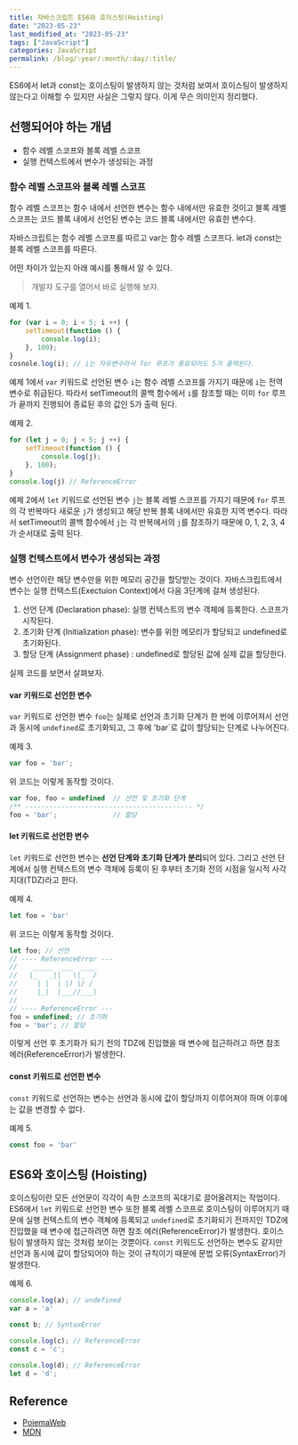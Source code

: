 ```yaml
---
title: 자바스크립트 ES6와 호이스팅(Hoisting)
date: "2023-05-23"
last_modified_at: "2023-05-23"
tags: ["JavaScript"]
categories: JavaScript
permalink: /blog/:year/:month/:day/:title/
---
```

ES6에서 let과 const는 호이스팅이 발생하지 않는 것처럼 보여서 호이스팅이 발생하지 않는다고 이해할 수 있지만 사실은 그렇지 않다. 이게 무슨 의미인지 정리했다.

<!--more-->

## 선행되어야 하는 개념

- 함수 레벨 스코프와 블록 레벨 스코프
- 실행 컨텍스트에서 변수가 생성되는 과정

### 함수 레벨 스코프와 블록 레벨 스코프

함수 레벨 스코프는 함수 내에서 선언한 변수는 함수 내에서만 유효한 것이고 블록 레벨 스코프는 코드 블록 내에서 선언된 변수는 코드 블록 내에서만 유효한 변수다.

자바스크립트는 함수 레벨 스코프를 따르고 var는 함수 레벨 스코프다. let과 const는 블록 레벨 스코프를 따른다.

어떤 차이가 있는지 아래 예시를 통해서 알 수 있다.

> 개발자 도구를 열어서 바로 실행해 보자.

예제 1.

```js
for (var i = 0; i < 5; i ++) {
    setTimeout(function () {
        console.log(i);
    }, 100);
}
cosnole.log(i); // i는 자유변수라서 for 루프가 종료되어도 5가 출력된다.
```

예제 1에서 `var` 키워드로 선언된 변수 `i`는 함수 레벨 스코프를 가지기 때문에 `i`는 전역 변수로 취급된다. 따라서 setTimeout의 콜백 함수에서 `i`를 참조할 때는 이미 `for` 루프가 끝까지 진행되어 종료된 후의 값인 5가 출력 된다.

예제 2.

```js
for (let j = 0; j < 5; j ++) {
    setTimeout(function () {
        console.log(j);
    }, 100);
}
console.log(j) // ReferenceError
```

예제 2에서 `let` 키워드로 선언된 변수 `j`는 블록 레벨 스코프를 가지기 때문에 `for` 루프의 각 반복마다 새로운 `j`가 생성되고 해당 반복 블록 내에서만 유효한 지역 변수다. 따라서 setTimeout의 콜백 함수에서 `j`는 각 반복에서의 `j`를 참조하기 때문에 0, 1, 2, 3, 4가 순서대로 출력 된다.

### 실행 컨텍스트에서 변수가 생성되는 과정

변수 선언이란 해당 변수만을 위한 메모리 공간을 할당받는 것이다. 자바스크립트에서 변수는 실행 컨텍스트(Exectuion Context)에서 다음 3단계에 걸쳐 생성된다.

1. 선언 단계 (Declaration phase): 실행 컨텍스트의 변수 객체에 등록한다. 스코프가 시작된다.
2. 초기화 단계 (Initialization phase): 변수를 위한 메모리가 할당되고 undefined로 초기화된다.
3. 할당 단계 (Assignment phase) : undefined로 할당된 값에 실제 값을 할당한다.

실제 코드를 보면서 살펴보자.

#### var 키워드로 선언한 변수

`var` 키워드로 선언한 변수 `foo`는 실제로 선언과 초기화 단계가 한 번에 이루어져서 선언과 동시에 `undefined`로 초기화되고, 그 후에 'bar`로 값이 할당되는 단계로 나누어진다.

예제 3.

```js
var foo = 'bar';
```

위 코드는 이렇게 동작할 것이다.

```js
var foo, foo = undefined  // 선언 및 초기화 단계
/** ------------------------------------------ */
foo = 'bar';              // 할당
```

#### let 키워드로 선언한 변수

`let` 키워드로 선언한 변수는 **선언 단계와 초기화 단계가 분리**되어 있다. 그리고 선언 단계에서 실행 컨텍스트의 변수 객체에 등록이 된 후부터 초기화 전의 시점을 일시적 사각지대(TDZ)라고 한다.

예제 4.

```js
let foo = 'bar'
```

위 코드는 이렇게 동작할 것이다.

```js
let foo; // 선언
// ---- ReferenceError ---
//    _____  ___  ____
//   |_   _||   \|_  /
//     | |  | |) |/ / 
//     |_|  |___//___|
//                    
// ---- ReferenceError ---
foo = undefined; // 초기화
foo = 'bar'; // 할당
```

이렇게 선언 후 초기화가 되기 전의 TDZ에 진입했을 때 변수에 접근하려고 하면 참조 에러(ReferenceError)가 발생한다.

#### const 키워드로 선언한 변수

`const` 키워드로 선언하는 변수는 선언과 동시에 값이 할당까지 이루어져야 하며 이후에는 값을 변경할 수 없다.

예제 5.

```js
const foo = 'bar'
```

## ES6와 호이스팅 (Hoisting)

호이스팅이란 모든 선언문이 각각이 속한 스코프의 꼭대기로 끌어올려지는 작업이다. ES6에서 `let` 키워드로 선언한 변수 또한 블록 레벨 스코프로 호이스팅이 이루어지기 때문에 실행 컨텍스트의 변수 객체에 등록되고 `undefined`로 초기화되기 전까지인 TDZ에 진입했을 때 변수에 접근하려면 하면 참조 에러(ReferenceError)가 발생한다. 호이스팅이 발생하지 않는 것처럼 보이는 것뿐이다. `const` 키워드도 선언하는 변수도 같지만 선언과 동시에 값이 할당되어야 하는 것이 규칙이기 때문에 문법 오류(SyntaxError)가 발생한다.

예제 6.

```js
console.log(a); // undefined
var a = 'a'

const b; // SyntaxError

console.log(c); // ReferenceError
const c = 'c';

console.log(d); // ReferenceError
let d = 'd';
```

## Reference

- [PoiemaWeb](https://poiemaweb.com/es6-block-scope)
- [MDN](https://developer.mozilla.org/ko/docs/Glossary/Hoisting)
